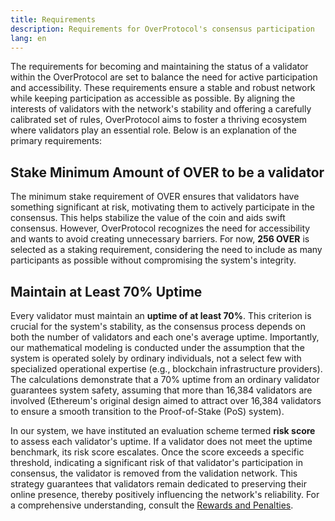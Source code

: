 ```yaml
---
title: Requirements
description: Requirements for OverProtocol's consensus participation
lang: en
---
```


The requirements for becoming and maintaining the status of a validator within the OverProtocol are set to balance the need for active participation and accessibility. These requirements ensure a stable and robust network while keeping participation as accessible as possible. By aligning the interests of validators with the network's stability and offering a carefully calibrated set of rules, OverProtocol aims to foster a thriving ecosystem where validators play an essential role.
Below is an explanation of the primary requirements:

## Stake Minimum Amount of OVER to be a validator

The minimum stake requirement of OVER ensures that validators have something significant at risk, motivating them to actively participate in the consensus. This helps stabilize the value of the coin and aids swift consensus. However, OverProtocol recognizes the need for accessibility and wants to avoid creating unnecessary barriers. For now, **256 OVER** is selected as a staking requirement, considering the need to include as many participants as possible without compromising the system's integrity.

## Maintain at Least 70% Uptime

Every validator must maintain an **uptime of at least 70%**. This criterion is crucial for the system's stability, as the consensus process depends on both the number of validators and each one's average uptime. Importantly, our mathematical modeling is conducted under the assumption that the system is operated solely by ordinary individuals, not a select few with specialized operational expertise (e.g., blockchain infrastructure providers). The calculations demonstrate that a 70% uptime from an ordinary validator guarantees system safety, assuming that more than 16,384 validators are involved (Ethereum's original design aimed to attract over 16,384 validators to ensure a smooth transition to the Proof-of-Stake (PoS) system).

In our system, we have instituted an evaluation scheme termed **risk score** to assess each validator's uptime. If a validator does not meet the uptime benchmark, its risk score escalates. Once the score exceeds a specific threshold, indicating a significant risk of that validator's participation in consensus, the validator is removed from the validation network. This strategy guarantees that validators remain dedicated to preserving their online presence, thereby positively influencing the network's reliability. For a comprehensive understanding, consult the [Rewards and Penalties](rewards-and-penalties.md/#rescuing-offline-validators).
